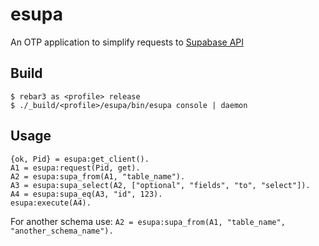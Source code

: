 # esupa

An OTP application to simplify requests to [Supabase API](https://supabase.com/docs/guides/api)

## Build
```
$ rebar3 as <profile> release
$ ./_build/<profile>/esupa/bin/esupa console | daemon
```

## Usage
```
{ok, Pid} = esupa:get_client().
A1 = esupa:request(Pid, get).
A2 = esupa:supa_from(A1, "table_name").
A3 = esupa:supa_select(A2, ["optional", "fields", "to", "select"]).
A4 = esupa:supa_eq(A3, "id", 123).
esupa:execute(A4).
```

For another schema use:
`A2 = esupa:supa_from(A1, "table_name", "another_schema_name").`
